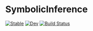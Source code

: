 # SymbolicInference

[![Stable](https://img.shields.io/badge/docs-stable-blue.svg)](https://fargolo.github.io/SymbolicInference.jl/stable/)
[![Dev](https://img.shields.io/badge/docs-dev-blue.svg)](https://fargolo.github.io/SymbolicInference.jl/dev/)
[![Build Status](https://github.com/fargolo/SymbolicInference.jl/actions/workflows/CI.yml/badge.svg?branch=main)](https://github.com/fargolo/SymbolicInference.jl/actions/workflows/CI.yml?query=branch%3Amain)

